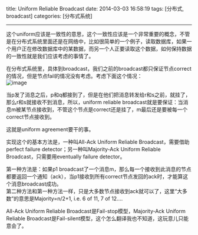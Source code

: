 title: Uniform Reliable Broadcast
date: 2014-03-03 16:58:19
tags: [分布式, broadcast]
categories: [分布式系统]

---

这个uniform应该是一致性的意思，这个一致性应该是一个非常重要的概念，不管是在分布式系统里面还是在网络中，比如很简单的一个例子，读取数据库，如果一个用户正在修改数据库中的某数据，而另一个人正要读取这个数据，如何保持数据的一致性就是我们应该考虑的事情了。

在分布式系统里，具体到broadcast，我们之前的broadcast都只保证节点correct的情况，但是节点fail的情况没有考虑。考虑下面这个情况：  
![image](http://ww2.sinaimg.cn/large/737bf613gw1ee1ura4zmpj20bu07lmxa.jpg)

当p发了消息之后，p和q都接到了，但是在他们把消息转发给r和s之前，就挂了，那么r和s就接收不到消息，所以，uniform reliable broadcast就是要保证：当消息m被某节点接收到，不管这个节点是correct还是挂了，m最后还是要被每一个correct节点接收到。

这就是uniform agreement要干的事。

实现这个的基本方法是，一种叫All-Ack Uniform Reliable Broadcast，需要借助perfect failure detector；另一种叫Majority-Ack Uniform Reliable Broadcast，只需要用eventually failure detector。

第一种方法是：如果p1 broadcast了一个消息m，那么每一个接收到此消息的节点都要返回一个通知（ack），当p1接收到所有correct节点发回的ack时，才能算这个消息broadcast成功。  
第二种方法和第一种方法一样，只是大多数节点接收到ack就可以了，这里“大多数”的意思是Majority=n/2+1, i.e. 6 of 11, 7 of 12....

All-Ack Uniform Reliable Broadcast是Fail-stop模型，Majority-Ack Uniform Reliable Broadcast是Fail-silent模型，这个怎么翻译我也不知道，这玩意儿只能意会了。

